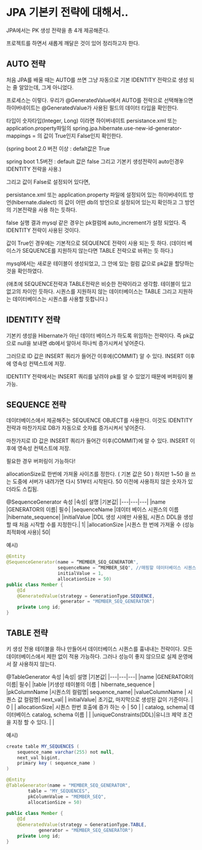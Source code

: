 # JPA 기본키 전략에 대해서..

JPA에서는 PK 생성 전략을 총 4개 제공해준다.

프로젝트를 하면서 새롭게 깨달은 것이 있어 정리하고자 한다.


## AUTO 전략

처음 JPA를 배울 때는 AUTO를 쓰면 그냥 자동으로 기본 IDENTITY 전략으로 생성 되는 줄 알았는데, 그게 아니었다.

프로세스는 이렇다. 우리가 @GeneratedValue에서 AUTO를 전략으로 선택해놓으면 하이버네이트는 @GeneratedValue가 사용된 필드의 데이터 타입을 확인한다.

타입이 숫자타입(Integer, Long) 이라면 하이버네이트 persistance.xml 또는 application.property파일의 spring.jpa.hibernate.use-new-id-generator-mappings = 의 값이 True인지 False인지 확인한다. 

(spring boot 2.0 버전 이상 : defalt값은 True 

spring boot 1.5버전 : default 값은 false 그리고 기본키 생성전략이 auto인경우 IDENTITY 전략을 사용.)

그리고 값이 False로 설정되어 있다면, 

persistance.xml 또는 application.property 파일에 설정되어 있는 하이버네이트 방언(hibernate.dialect) 의 값이 어떤 db의 방언으로 설정되어 있는지 확인하고 그 방언의 기본전략을 사용 하는 듯하다.

false 실행 결과 mysql 같은 경우는 pk컬럼에 auto_increment가 설정 되었다. 즉 IDENTITY 전략이 사용된 것이다.

값이 True인 경우에는 기본적으로 SEQUENCE 전략이 사용 되는 듯 하다. (데이터 베이스가 SEQUENCE를 지원하지 않는다면 TABLE 전략으로 바뀌는 듯 하다.) 

mysql에서는 새로운 테이블이 생성되었고, 그 안에 있는 컬럼 값으로 pk값을 할당하는 것을 확인하였다. 

(애초에 SEQUENCE전략과 TABLE전략은 비슷한 전략이라고 생각함. 테이블이 있고 없고의 차이인 듯하다. 시퀀스를 지원하지 않는 데이터베이스는 TABLE 그리고 지원하는 데이터베이스는 시퀀스를 사용할 듯합니다.)

## IDENTITY 전략

기본키 생성을 Hibernate가 아닌 데이터 베이스가 하도록 위임하는 전략이다. 즉 pk값으로 null을 보내면 db에서 알아서 하나씩 증가시켜서 넣어준다.

그러므로 ID 값은 INSERT 쿼리가 들어간 이후에(COMMIT) 알 수 있다. INSERT 이후에 영속성 컨텍스트에 저장. 

IDENTITY 전략에서는 INSERT 쿼리를 날려야 pk를 알 수 있었기 때문에 버퍼링이 불가능.

## SEQUENCE 전략

데이터베이스에서 제공해주는 SEQUENCE OBJECT를 사용한다. 이것도 IDENTITY전략과 마찬가지로 DB가 자동으로 숫자를 증가시켜서 넣어준다.

마찬가지로 ID 값은 INSERT 쿼리가 들어간 이후(COMMIT)에 알 수 있다. INSERT 이후에 영속성 컨텍스트에 저장.

필요한 경우 버퍼링이 가능하다!

allocationSize로 한번에 가져올 사이즈를 정한다. ( 기본 값은 50 ) 하지만 1~50 을 쓰는 도중에 서버가 내려가면 다시 51부터 시작된다. 50 이전에 사용하지 않은 숫자가 있더라도 스킵됨.

@SequenceGenerator 속성
|속성|	설명	|기본값|
|---|---|---|
|name	|GENERATOR의 이름|	필수|
|sequenceName	|데이터 베이스 시퀀스의 이름	|hibernate_sequence|
|initialValue	|DDL 생성 시에만 사용됨, 시퀀스 DDL을 생성할 때 처음 시작할 수를 지정한다.|	1|
|allocationSize	|시퀀스 한 번에 가져올 수 (성능 최적화에 사용)|	50|

예시)
```java
@Entity
@SequenceGenerator(name = “MEMBER_SEQ_GENERATOR",
				   sequenceName = “MEMBER_SEQ", //매핑할 데이터베이스 시퀀스 이름
                   initialValue = 1,
                   allocationSize = 50)
public class Member {
	@Id
    @GeneratedValue(strategy = GenerationType.SEQUENCE,
    				generator = "MEMBER_SEQ_GENERATOR")
    private Long id;
}
```

## TABLE 전략

키 생성 전용 테이블을 하나 만들어서 데이터베이스 시퀀스를 흉내내는 전략이다. 모든 데이터베이스에서 제한 없이 적용 가능하다. 그러나 성능이 좋지 않으므로 실제 운영에서 잘 사용하지 않는다.

@TableGenerator 속성
|속성|	설명	|기본값|
|---|---|---|
|name	|GENERATOR의 이름|	필수|
|table	|키생성 테이블의 이름	| hibernate_sequence |
|pkColumnName	|시퀀스의 컬럼명|	sequence_name|
|valueColumnName	| 시퀀스 값 컬럼명| next_val|
|	initialValue| 초기값, 마지막으로 생성된 값이 기준이다. | 0 |
|	allocationSize| 시퀀스 한번 호출에 증가 하는 수 | 50 |
|	catalog, schema| 데이터베이스 catalog, schema 이름 | |
|uniqueConstraints(DDL)|유니크 제약 조건을 지정 할 수 있다. | |


예시)
```java
create table MY_SEQUENCES (
	sequence_name varchar(255) not null,
    next_val bigint,
    primary key ( sequence_name )
)

@Entity
@TableGenerator(name = "MEMBER_SEQ_GENERATOR",
        table = "MY_SEQUENCES",
        pkColumnValue = "MEMBER_SEQ",
        allocationSize = 50)
        
public class Member {
    @Id
    @GeneratedValue(strategy = GenerationType.TABLE,
            generator = "MEMBER_SEQ_GENERATOR")
    private Long id;
}
```

